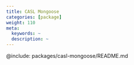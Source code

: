 ```yaml
---
title: CASL Mongoose
categories: [package]
weight: 110
meta:
  keywords: ~
  description: ~
---
```


@include: packages/casl-mongoose/README.md
